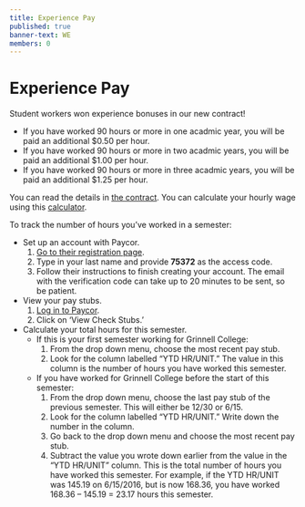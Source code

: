```yaml
---
title: Experience Pay
published: true
banner-text: WE
members: 0
---
```


# Experience Pay
Student workers won experience bonuses in our new contract!

- If you have worked 90 hours or more in one acadmic year, you will be paid an additional $0.50 per hour. 
- If you have worked 90 hours or more in two acadmic years, you will be paid an additional $1.00 per hour. 
- If you have worked 90 hours or more in three acadmic years, you will be paid an additional $1.25 per hour. 

You can read the details in [the contract](/members/contract/#article-iv-wages). You can calculate your hourly wage using this [calculator](https://jscalc.io/calc/FmLjrnEAdXqMa6nP). 


To track the number of hours you’ve worked in a semester:

- Set up an account with Paycor.
    1. [Go to their registration page](https://secure.paycor.com/Accounts/UserRegistration/Register).
    1. Type in your last name and provide **75372** as the access code.
    1. Follow their instructions to finish creating your account.  The email
       with the verification code can take up to 20 minutes to be sent, so be
       patient.
- View your pay stubs.
    1. [Log in to Paycor](https://secure.paycor.com/Accounts/Authentication/Signin).
    1. Click on ‘View Check Stubs.’
- Calculate your total hours for this semester.
    - If this is your first semester working for Grinnell College:
      1. From the drop down menu, choose the most recent pay stub.
      1. Look  for the column labelled “YTD HR/UNIT.” The value in this column is
         the number of hours you have worked this semester.
    - If you have worked for Grinnell College before the start of this semester:
      1. From the drop down menu, choose the last pay stub of the previous
         semester.  This will either be 12/30 or 6/15.
      1. Look  for the column labelled “YTD HR/UNIT.”  Write down the number in
         the column.
      1. Go back to the drop down menu and choose the most recent pay stub.
      1. Subtract the value you wrote down earlier from the value in the “YTD
         HR/UNIT” column. This is the total number of hours you have worked this
         semester.  For example, if the YTD HR/UNIT was 145.19 on 6/15/2016, but
         is now 168.36,  you have worked 168.36 – 145.19 = 23.17 hours this
         semester.
